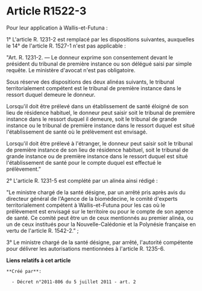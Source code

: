# Article R1522-3

Pour leur application à Wallis-et-Futuna :

1° L'article R. 1231-2 est remplacé par les dispositions suivantes, auxquelles le 14° de l'article R. 1527-1 n'est pas
applicable :

"Art. R. 1231-2. ― Le donneur exprime son consentement devant le président du tribunal de première instance ou son délégué
saisi par simple requête. Le ministère d'avocat n'est pas obligatoire.

Sous réserve des dispositions des deux alinéas suivants, le tribunal territorialement compétent est le tribunal de première
instance dans le ressort duquel demeure le donneur.

Lorsqu'il doit être prélevé dans un établissement de santé éloigné de son lieu de résidence habituel, le donneur peut saisir
soit le tribunal de première instance dans le ressort duquel il demeure, soit le tribunal de grande instance ou le tribunal
de première instance dans le ressort duquel est situé l'établissement de santé où le prélèvement est envisagé.

Lorsqu'il doit être prélevé à l'étranger, le donneur peut saisir soit le tribunal de première instance de son lieu de
résidence habituel, soit le tribunal de grande instance ou de première instance dans le ressort duquel est situé
l'établissement de santé pour le compte duquel est effectué le prélèvement.”

2° L'article R. 1231-5 est complété par un alinéa ainsi rédigé :

"Le ministre chargé de la santé désigne, par un arrêté pris après avis du directeur général de l'Agence de la biomédecine, le
comité d'experts territorialement compétent à Wallis-et-Futuna pour les cas où le prélèvement est envisagé sur le territoire
ou pour le compte de son agence de santé. Ce comité peut être un de ceux mentionnés au premier alinéa, ou un de ceux
institués pour la Nouvelle-Calédonie et la Polynésie française en vertu de l'article R. 1542-2.” ;

3° Le ministre chargé de la santé désigne, par arrêté, l'autorité compétente pour délivrer les autorisations mentionnées à
l'article R. 1235-6.

**Liens relatifs à cet article**

	**Créé par**:

	  - Décret n°2011-806 du 5 juillet 2011 - art. 2
